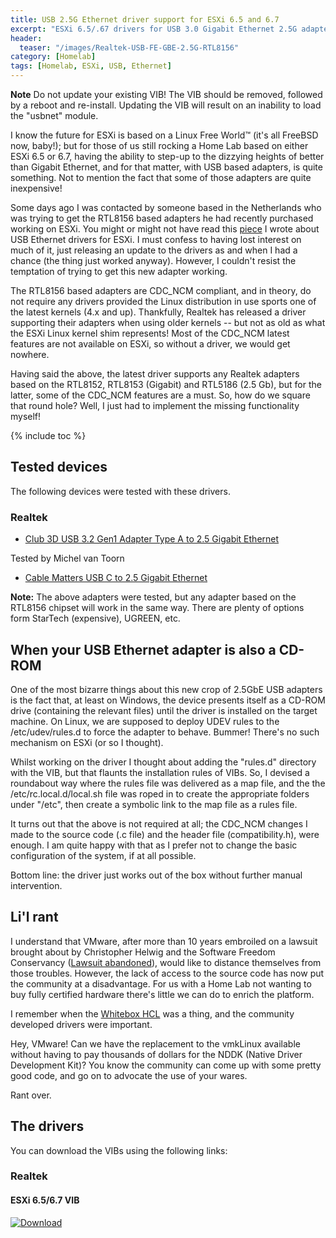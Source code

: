 ```yaml
---
title: USB 2.5G Ethernet driver support for ESXi 6.5 and 6.7
excerpt: "ESXi 6.5/.67 drivers for USB 3.0 Gigabit Ethernet 2.5G adapters based on the Realtek RLT8156 chipsets"
header:
  teaser: "/images/Realtek-USB-FE-GBE-2.5G-RTL8156"
category: [Homelab]
tags: [Homelab, ESXi, USB, Ethernet]
---
```


<div class="notice--danger" markdown="1">
<b>Note</b>
Do not update your existing VIB! The VIB should be removed, followed by a reboot and re-install. Updating the VIB will result on an inability to load the "usbnet" module.
<p></p>
</div> 

I know the future for ESXi is based on a Linux Free World™ (it's all FreeBSD now, baby!); but for those of us still rocking a Home Lab based on either ESXi 6.5 or 6.7, having the ability to step-up to the dizzying heights of better than Gigabit Ethernet, and for that matter, with USB based adapters, is quite something. Not to mention the fact that some of those adapters are quite inexpensive!

Some days ago I was contacted by someone based in the Netherlands who was trying to get the RTL8156 based adapters he had recently purchased working on ESXi. You might or might not have read this [piece](/homelab/Want-a-USB-Ethernet-driver-for-ESXi-You-can-have-two/) I wrote about USB Ethernet drivers for ESXi. I must confess to having lost interest on much of it, just releasing an update to the drivers as and when I had a chance (the thing just worked anyway). However, I couldn't resist the temptation of trying to get this new adapter working.

The RTL8156 based adapters are CDC_NCM compliant, and in theory, do not require any drivers provided the Linux distribution in use sports one of the latest kernels (4.x and up). Thankfully, Realtek has released a driver supporting their adapters when using older kernels -- but not as old as what the ESXi Linux kernel shim represents! Most of the CDC_NCM latest features are not available on ESXi, so without a driver, we would get nowhere.

Having said the above, the latest driver supports any Realtek adapters based on the RTL8152, RTL8153 (Gigabit) and RTL5186 (2.5 Gb), but for the latter, some of the CDC_NCM features are a must. So, how do we square that round hole? Well, I just had to implement the missing functionality myself!

{% include toc %}

## Tested devices

The following devices were tested with these drivers.

### Realtek

* [Club 3D USB 3.2 Gen1 Adapter Type A to 2.5 Gigabit Ethernet](https://www.amazon.co.uk/dp/B07Q626XK2/ref=pe_3187911_189395841_TE_dp_1)

Tested by Michel van Toorn

* [Cable Matters USB C to 2.5 Gigabit Ethernet](https://www.amazon.co.uk/Cable-Matters-Gigabit-Ethernet-Supporting/dp/B07TRP96GF/ref=pd_sbs_147_5/258-1923350-0132633?_encoding=UTF8&pd_rd_i=B07TRP96GF&pd_rd_r=71ef283f-2ba7-4531-9224-6ab6f9fef073&pd_rd_w=yn7YQ&pd_rd_wg=idGsr&pf_rd_p=2773aa8e-42c5-4dbe-bda8-5cdf226aa078&pf_rd_r=D7JN6GNKRZRY7XHKZEMY&psc=1&refRID=D7JN6GNKRZRY7XHKZEMY)

<b>Note:</b> The above adapters were tested, but any adapter based on the RTL8156 chipset will work in the same way. There are plenty of options form StarTech (expensive), UGREEN, etc.

## When your USB Ethernet adapter is also a CD-ROM

One of the most bizarre things about this new crop of 2.5GbE USB adapters is the fact that, at least on Windows, the device presents itself as a CD-ROM drive (containing the relevant files) until the driver is installed on the target machine. On Linux, we are supposed to deploy UDEV rules to the /etc/udev/rules.d to force the adapter to behave. Bummer! There's no such mechanism on ESXi (or so I thought).

Whilst working on the driver I thought about adding the "rules.d" directory with the VIB, but that flaunts the installation rules of VIBs. So, I devised a roundabout way where the rules file was delivered as a map file, and the the /etc/rc.local.d/local.sh file was roped in to create the appropriate folders under "/etc", then create a symbolic link to the map file as a rules file.

It turns out that the above is not required at all; the CDC_NCM changes I made to the source code (.c file) and the header file (compatibility.h), were enough. I am quite happy with that as I prefer not to change the basic configuration of the system, if at all possible.

Bottom line: the driver just works out of the box without further manual intervention.

## Li'l rant

I understand that VMware, after more than 10 years embroiled on a lawsuit brought about by Christopher Helwig and the Software Freedom Conservancy ([Lawsuit abandoned](https://www.zdnet.com/article/linux-developer-abandons-vmware-lawsuit/)), would like to distance themselves from those troubles. However, the lack of access to the source code has now put the community at a disadvantage. For us with a Home Lab not wanting to buy fully certified hardware there's little we can do to enrich the platform. 

I remember when the [Whitebox HCL](https://www.vm-help.com/esx40i/esx-esxi-4-vmdirectpath-whitebox-hcl) was a thing, and the community developed drivers were important.

Hey, VMware! Can we have the replacement to the vmkLinux available without having to pay thousands of dollars for the NDDK (Native Driver Development Kit)? You know the community can come up with some pretty good code, and go on to advocate the use of your wares.

Rant over.

## The drivers

You can download the VIBs using the following links:

### Realtek

#### ESXi 6.5/6.7 VIB

[ ![Download](https://api.bintray.com/packages/gomesjj/VIBs/r8152_esxi65_vib/images/download.svg?version=Version_.12.0.2) ](https://bintray.com/gomesjj/VIBs/r8152_esxi65_vib/Version_.12.0.2/link)
